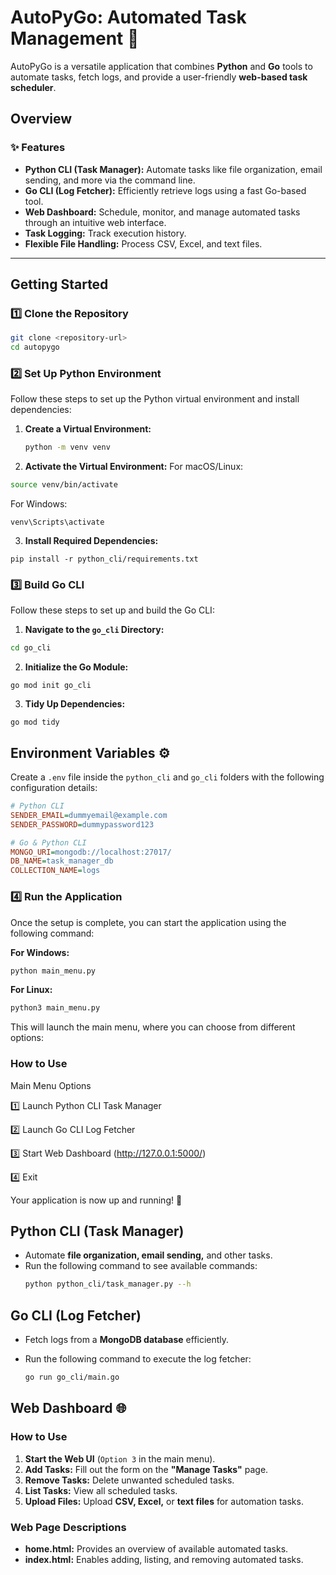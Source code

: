 # **AutoPyGo: Automated Task Management 🚀**  

AutoPyGo is a versatile application that combines **Python** and **Go** tools to automate tasks, fetch logs, and provide a user-friendly **web-based task scheduler**.  

## **Overview**  

### ✨ Features  
- **Python CLI (Task Manager):** Automate tasks like file organization, email sending, and more via the command line.  
- **Go CLI (Log Fetcher):** Efficiently retrieve logs using a fast Go-based tool.  
- **Web Dashboard:** Schedule, monitor, and manage automated tasks through an intuitive web interface.  
- **Task Logging:** Track execution history.  
- **Flexible File Handling:** Process CSV, Excel, and text files.  

---

## **Getting Started**  

### **1️⃣ Clone the Repository**  
```bash
git clone <repository-url>
cd autopygo
```
### **2️⃣ Set Up Python Environment**  
Follow these steps to set up the Python virtual environment and install dependencies:  

1. **Create a Virtual Environment:**  
   ```bash
   python -m venv venv
2. **Activate the Virtual Environment:**
For macOS/Linux:
```bash
source venv/bin/activate
```
For Windows:
```
venv\Scripts\activate
```
3. **Install Required Dependencies:**
```
pip install -r python_cli/requirements.txt
```
### **3️⃣ Build Go CLI**  
Follow these steps to set up and build the Go CLI:  

1. **Navigate to the `go_cli` Directory:**  
```bash
cd go_cli
```
2. **Initialize the Go Module:**
```
go mod init go_cli
```
3. **Tidy Up Dependencies:**
```
go mod tidy
```
## **Environment Variables ⚙️**  

Create a `.env` file inside the `python_cli` and `go_cli` folders with the following configuration details:  

```ini
# Python CLI
SENDER_EMAIL=dummyemail@example.com  
SENDER_PASSWORD=dummypassword123  

# Go & Python CLI
MONGO_URI=mongodb://localhost:27017/  
DB_NAME=task_manager_db  
COLLECTION_NAME=logs
```

### **4️⃣ Run the Application**  
Once the setup is complete, you can start the application using the following command:

**For Windows:**
```bash
python main_menu.py 
```
**For Linux:**
```bash
python3 main_menu.py 
```
This will launch the main menu, where you can choose from different options:

### **How to Use**
Main Menu Options

1️⃣ Launch Python CLI Task Manager

2️⃣ Launch Go CLI Log Fetcher

3️⃣ Start Web Dashboard (http://127.0.0.1:5000/)

4️⃣ Exit

Your application is now up and running! 🚀
## **Python CLI (Task Manager)**  
- Automate **file organization, email sending,** and other tasks.  
- Run the following command to see available commands:  
  ```bash
  python python_cli/task_manager.py --h
## **Go CLI (Log Fetcher)**  
- Fetch logs from a **MongoDB database** efficiently.  
- Run the following command to execute the log fetcher:  

  ```bash
  go run go_cli/main.go


## **Web Dashboard 🌐**  

### **How to Use**  
1. **Start the Web UI** (`Option 3` in the main menu).  
2. **Add Tasks:** Fill out the form on the **"Manage Tasks"** page.  
3. **Remove Tasks:** Delete unwanted scheduled tasks.  
4. **List Tasks:** View all scheduled tasks.  
5. **Upload Files:** Upload **CSV, Excel,** or **text files** for automation tasks.  


### Web Page Descriptions

* **home.html:** Provides an overview of available automated tasks.
* **index.html:** Enables adding, listing, and removing automated tasks.










